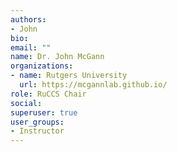 ```yaml
---
authors:
- John
bio: 
email: ""
name: Dr. John McGann
organizations:
- name: Rutgers University
  url: https://mcgannlab.github.io/
role: RuCCS Chair
social:
superuser: true
user_groups:
- Instructor
---
```



